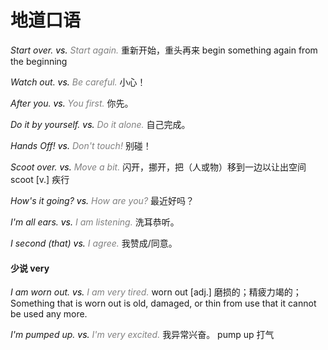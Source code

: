 # 地道口语

<style>
  .basic { color: gray }
  .basic::before { content: 'vs. '; color: initial; }
</style>




*Start over.*  <i class="basic">Start again.</i> 重新开始，重头再来  begin something again from the beginning

*Watch out.*  <i class="basic">Be careful.</i> 小心！

*After you.*  <i class="basic">You first.</i> 你先。

*Do it by yourself.*  <i class="basic">Do it alone.</i> 自己完成。

*Hands Off!*  <i class="basic">Don't touch!</i> 别碰！

*Scoot over.*  <i class="basic">Move a bit.</i> 闪开，挪开，把（人或物）移到一边以让出空间  scoot [v.] 疾行

*How's it going?*  <i class="basic">How are you?</i> 最近好吗？

*I'm all ears.*  <i class="basic">I am listening.</i> 洗耳恭听。

*I second (that)* <i class="basic">I agree.</i> 我赞成/同意。


#### 少说 very

*I am worn out.*  <i class="basic">I am very tired.</i> worn out [adj.] 磨损的；精疲力竭的；Something that is worn out is old, damaged, or thin from use that it cannot be used any more.

*I'm pumped up.*  <i class="basic">I'm very excited.</i> 我异常兴奋。  pump up 打气





